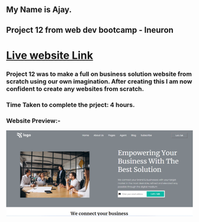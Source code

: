 ## My Name is Ajay.
## Project 12 from web dev bootcamp - Ineuron
# [Live website Link](https://aj-project-12.netlify.app/)
### Project 12 was to make a full on business solution website from scratch using our own imagination. After creating this I am now confident to create any websites from scratch.

### Time Taken to complete the prject: 4 hours.


### Website Preview:-

![Website preview](Screenshot.png)
